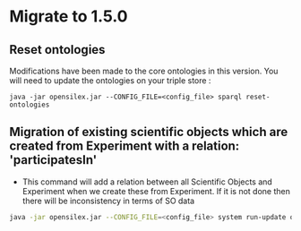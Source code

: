 # Migrate to 1.5.0

## Reset ontologies

Modifications have been made to the core ontologies in this version. You will need to update the ontologies on your triple store :

```
java -jar opensilex.jar --CONFIG_FILE=<config_file> sparql reset-ontologies
```

## Migration of existing scientific objects which are created from Experiment with a relation: 'participatesIn'

- This command will add a relation between all Scientific Objects and Experiment when we create these from Experiment. If it is not done then there will be inconsistency in terms of SO data

```bash
java -jar opensilex.jar --CONFIG_FILE=<config_file> system run-update org.opensilex.migration.ScientificObjectAndExperimentRelationMigration --DEBUG
```
